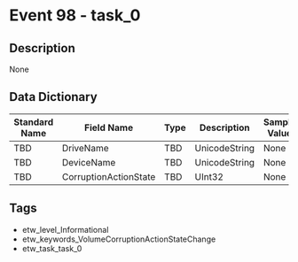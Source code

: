 # Event 98 - task_0

## Description
None

## Data Dictionary
|Standard Name|Field Name|Type|Description|Sample Value|
|---|---|---|---|---|
|TBD|DriveName|TBD|UnicodeString|None|None|
|TBD|DeviceName|TBD|UnicodeString|None|None|
|TBD|CorruptionActionState|TBD|UInt32|None|None|

## Tags
* etw_level_Informational
* etw_keywords_VolumeCorruptionActionStateChange
* etw_task_task_0